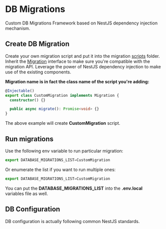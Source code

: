 # DB Migrations

Custom DB Migrations Framework based on NestJS dependency injection mechanism.

## Create DB Migration

Create your own migration script and put it into the migration [scripts](src/scripts) folder. Inherit the [Migration](src/interfaces/migration.interface.ts) interface to make sure you're compatible with the migration API. Leverage the power of NestJS dependency injection to make use of the existing components.

**Migration name is in fact the class name of the script you're adding:**

```typescript
@Injectable()
export class CustomMigration implements Migration {
  constructor() {}

  public async migrate(): Promise<void> {}
}
```
The above example will create **CustomMigration** script.

## Run migrations

Use the following env variable to run particular migration:

```javascript
export DATABASE_MIGRATIONS_LIST=CustomMigration
```

Or enumerate the list if you want to run multiple ones:

```javascript
export DATABASE_MIGRATIONS_LIST=CustomMigration
```

You can put the **DATABASE_MIGRATIONS_LIST** into the **.env.local** variables file as well.

## DB Configuration

DB configuration is actually following common NestJS standards.
